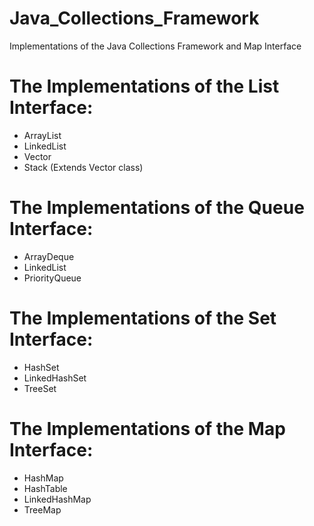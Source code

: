 # Java_Collections_Framework
Implementations of the Java Collections Framework and Map Interface

# The Implementations of the List Interface:
- ArrayList
- LinkedList
- Vector
- Stack (Extends Vector class)

# The Implementations of the Queue Interface:
- ArrayDeque
- LinkedList
- PriorityQueue

# The Implementations of the Set Interface:
- HashSet
- LinkedHashSet
- TreeSet

# The Implementations of the Map Interface:
- HashMap
- HashTable
- LinkedHashMap
- TreeMap
